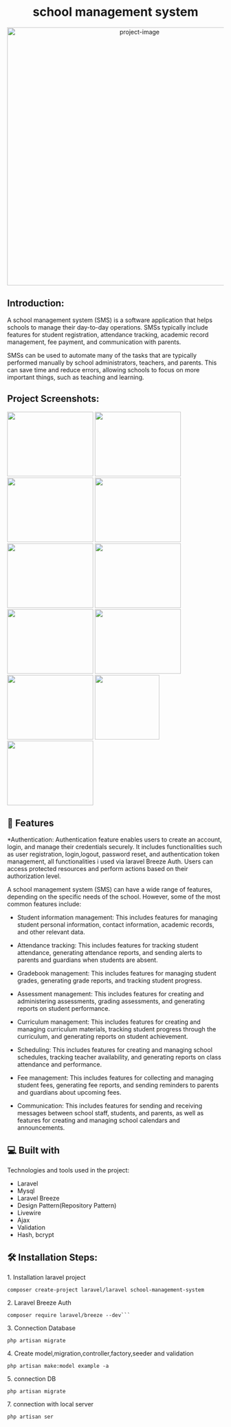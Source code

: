 <h1 align="center" id="title">school management system</span></h1>

<p align="center"><img src="https://codecreator.org/projects/wp-content/uploads/sites/3/2015/10/school-management-system-project.jpg" alt="project-image" width="600"></p>

<h2>Introduction:</h2>
<p id="description">A school management system (SMS) is a software application that helps schools to manage their day-to-day operations. SMSs typically include features for student registration, attendance tracking, academic record management, fee payment, and communication with parents.

SMSs can be used to automate many of the tasks that are typically performed manually by school administrators, teachers, and parents. This can save time and reduce errors, allowing schools to focus on more important things, such as teaching and learning.</p>

<h2>Project Screenshots:</h2>

<img src="https://github.com/yousifheikal/school-management-system/assets/96316936/3f1cbd30-b3b0-4593-bf35-2fa675e2d1d1" width="200" height="150/">
<img src="https://github.com/yousifheikal/school-management-system/assets/96316936/efe96220-b1a7-4b6b-adac-328dbe72c7e1" width="200" height="150/">
<img src="https://github.com/yousifheikal/school-management-system/assets/96316936/656ba752-2425-4fdb-887e-5a5a9a7164ba" width="200" height="150/">
<img src="https://github.com/yousifheikal/school-management-system/assets/96316936/d4f503c0-4953-4f1d-b4eb-4b96d68431ce" width="200" height="150/">

<img src="https://github.com/yousifheikal/school-management-system/assets/96316936/8977abd8-9c50-4fb4-9f5d-9095d25cfbb3" width="200" height="150/">
<img src="https://github.com/yousifheikal/school-management-system/assets/96316936/74d7de80-9122-435b-bbaf-459ba4dbb180" width="200" height="150/">
<img src="https://github.com/yousifheikal/school-management-system/assets/96316936/14224910-360f-43df-b00c-9f13efee9c20" width="200" height="150/">
<img src="https://github.com/yousifheikal/school-management-system/assets/96316936/77a99d02-ee3e-4d88-8fa0-498646edc4f6" width="200" height="150/">
<img src="https://github.com/yousifheikal/school-management-system/assets/96316936/162e7360-ec55-4eaf-8bf2-71b0888e5085" width="200" height="150/">
<img src="https://github.com/yousifheikal/school-management-system/assets/96316936/d1d206e7-6c45-4952-a363-71bb30a15754" height="150/">
<img src="https://github.com/yousifheikal/school-management-system/assets/96316936/310228af-9ac0-4f0a-be2d-671aaf1f1eb9" width="200" height="150/">


<h2>🧐 Features</h2>

*Authentication: Authentication feature enables users to create an account, login, and manage their credentials securely. It includes functionalities such as user registration, login,logout, password reset, and authentication token management, all functionalities i used via laravel Breeze Auth. Users can access protected resources and perform actions based on their authorization level.

A school management system (SMS) can have a wide range of features, depending on the specific needs of the school. However, some of the most common features include:

* Student information management: This includes features for managing student personal information, contact information, academic records, and other relevant data.

* Attendance tracking: This includes features for tracking student attendance, generating attendance reports, and sending alerts to parents and guardians when students are absent.

* Gradebook management: This includes features for managing student grades, generating grade reports, and tracking student progress.

* Assessment management: This includes features for creating and administering assessments, grading assessments, and generating reports on student performance.

* Curriculum management: This includes features for creating and managing curriculum materials, tracking student progress through the curriculum, and generating reports on student achievement.

* Scheduling: This includes features for creating and managing school schedules, tracking teacher availability, and generating reports on class attendance and performance.

* Fee management: This includes features for collecting and managing student fees, generating fee reports, and sending reminders to parents and guardians about upcoming fees.

* Communication: This includes features for sending and receiving messages between school staff, students, and parents, as well as features for creating and managing school calendars and announcements.

<h2>💻 Built with</h2>

Technologies and tools used in the project:

*   Laravel 
*   Mysql
*   Laravel Breeze
*   Design Pattern(Repository Pattern)
*   Livewire
*   Ajax
*   Validation
*   Hash, bcrypt

<h2>🛠️ Installation Steps:</h2>

<p>1. Installation laravel project</p>

```
composer create-project laravel/laravel school-management-system
```

<p>2. Laravel Breeze Auth</p>

```
composer require laravel/breeze --dev```
```

<p>3. Connection Database</p>

```
php artisan migrate
```

<p>4. Create model,migration,controller,factory,seeder and validation</p>

```
php artisan make:model example -a
```


<p>5. connection DB</p>

```
php artisan migrate
```

<p>7. connection with local server</p>

```
php artisan ser
```

